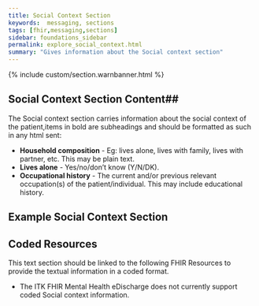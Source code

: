```yaml
---
title: Social Context Section
keywords:  messaging, sections
tags: [fhir,messaging,sections]
sidebar: foundations_sidebar
permalink: explore_social_context.html
summary: "Gives information about the Social context section"
---
```


{% include custom/section.warnbanner.html %}

## Social Context Section Content##
The Social context section carries information about the social context of the patient,items in bold are subheadings and should be formatted as such in any html sent:

- **Household composition** - Eg: lives alone, lives with family, lives with partner, etc. This may be plain text.
- **Lives alone** - Yes/no/don’t know (Y/N/DK).
- **Occupational history** - The current and/or previous relevant occupation(s) of the patient/individual. This may include educational history.

##  Example Social Context Section ##

<script src="https://gist.github.com/IOPS-DEV/73932c1d2ee99e5fd832bcbfa1922092.js"></script>

## Coded Resources ##

This text section should be linked to the following FHIR Resources to provide the textual information in a coded format.

- The ITK FHIR Mental Health eDischarge does not currently support coded Social context information.






